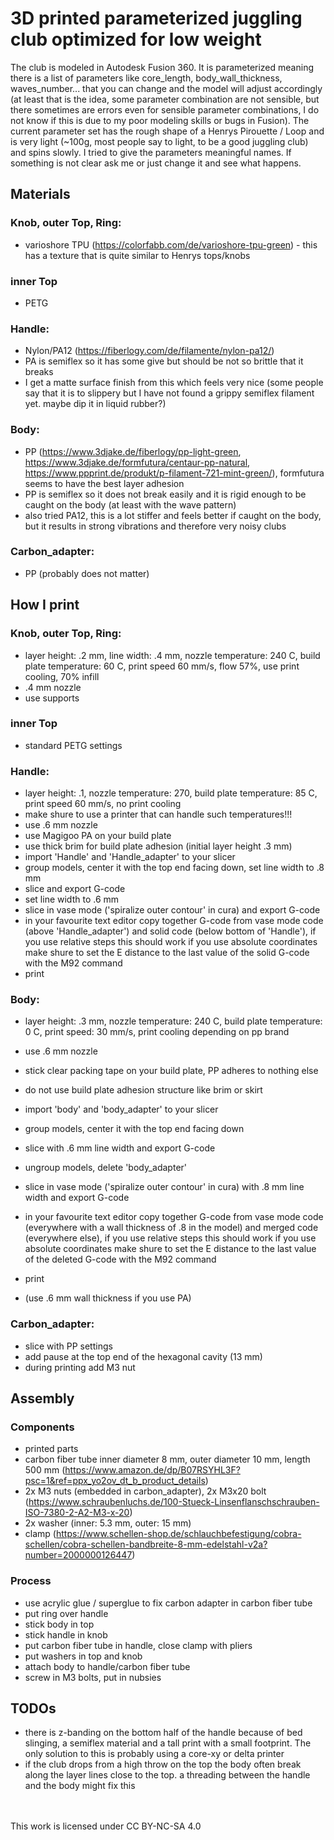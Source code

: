 # 3D printed parameterized juggling club optimized for low weight


The club is modeled in Autodesk Fusion 360. It is parameterized meaning there is a list of parameters like core_length, body_wall_thickness, waves_number... that you can change and the model will adjust accordingly (at least that is the idea, some parameter combination are not sensible, but there sometimes are errors even for sensible parameter combinations, I do not know if this is due to my poor modeling skills or bugs in Fusion).
The current parameter set has the rough shape of a Henrys Pirouette / Loop and is very light (~100g, most people say to light, to be a good juggling club) and spins slowly. I tried to give the parameters meaningful names. If something is not clear ask me or just change it and see what happens.

## Materials

### Knob, outer Top, Ring: 
- varioshore TPU (https://colorfabb.com/de/varioshore-tpu-green) - this has a texture that is quite similar to Henrys tops/knobs

### inner Top
- PETG

### Handle:
- Nylon/PA12 (https://fiberlogy.com/de/filamente/nylon-pa12/)
- PA is semiflex so it has some give but should be not so brittle that it breaks
- I get a matte surface finish from this which feels very nice (some people say that it is to slippery but I have not found a grippy semiflex filament yet. maybe dip it in liquid rubber?)

### Body:
- PP (https://www.3djake.de/fiberlogy/pp-light-green, https://www.3djake.de/formfutura/centaur-pp-natural, https://www.ppprint.de/produkt/p-filament-721-mint-green/), formfutura seems to have the best layer adhesion
- PP is semiflex so it does not break easily and it is rigid enough to be caught on the body (at least with the wave pattern)
- also tried PA12, this is a lot stiffer and feels better if caught on the body, but it results in strong vibrations and therefore very noisy clubs

### Carbon_adapter:
- PP (probably does not matter)

## How I print

### Knob, outer Top, Ring:
- layer height: .2 mm, line width: .4 mm, nozzle temperature: 240 C, build plate temperature: 60 C, print speed 60 mm/s, flow 57%, use print cooling, 70% infill
- .4 mm nozzle
- use supports

### inner Top
- standard PETG settings

### Handle:
- layer height: .1, nozzle temperature: 270, build plate temperature: 85 C, print speed 60 mm/s, no print cooling
- make shure to use a printer that can handle such temperatures!!!
- use .6 mm nozzle
- use Magigoo PA on your build plate
- use thick brim for build plate adhesion (initial layer height .3 mm)
- import 'Handle' and 'Handle_adapter' to your slicer
- group models, center it with the top end facing down, set line width to .8 mm
- slice and export G-code
- set line width to .6 mm
- slice in vase mode ('spiralize outer contour' in cura) and export G-code
- in your favourite text editor copy together G-code from vase mode code (above 'Handle_adapter') and solid code (below bottom of 'Handle'), if you use relative steps this should work if you use absolute coordinates make shure to set the E distance to the last value of the solid G-code with the M92 command
- print

### Body:
- layer height: .3 mm, nozzle temperature: 240 C, build plate temperature: 0 C, print speed: 30 mm/s, print cooling depending on pp brand
- use .6 mm nozzle
- stick clear packing tape on your build plate, PP adheres to nothing else
- do not use build plate adhesion structure like brim or skirt
- import 'body' and 'body_adapter' to your slicer
- group models, center it with the top end facing down
- slice with .6 mm line width and export G-code
- ungroup models, delete 'body_adapter'
- slice in vase mode ('spiralize outer contour' in cura) with .8 mm line width and export G-code
- in your favourite text editor copy together G-code from vase mode code (everywhere with a wall thickness of .8 in the model) and merged code (everywhere else), if you use relative steps this should work if you use absolute coordinates make shure to set the E distance to the last value of the deleted G-code with the M92 command
- print

- (use .6 mm wall thickness if you use PA)

### Carbon_adapter:
- slice with PP settings
- add pause at the top end of the hexagonal cavity (13 mm)
- during printing add M3 nut


## Assembly

### Components
- printed parts
- carbon fiber tube inner diameter 8 mm, outer diameter 10 mm, length 500 mm  (https://www.amazon.de/dp/B07RSYHL3F?psc=1&ref=ppx_yo2ov_dt_b_product_details)
- 2x M3 nuts (embedded in carbon_adapter), 2x M3x20 bolt (https://www.schraubenluchs.de/100-Stueck-Linsenflanschschrauben-ISO-7380-2-A2-M3-x-20)
- 2x washer (inner: 5.3 mm, outer: 15 mm)
- clamp (https://www.schellen-shop.de/schlauchbefestigung/cobra-schellen/cobra-schellen-bandbreite-8-mm-edelstahl-v2a?number=2000000126447)

### Process
- use acrylic glue / superglue to fix carbon adapter in carbon fiber tube
- put ring over handle
- stick body in top
- stick handle in knob
- put carbon fiber tube in handle, close clamp with pliers
- put washers in top and knob
- attach body to handle/carbon fiber tube
- screw in M3 bolts, put in nubsies

## TODOs
- there is z-banding on the bottom half of the handle because of bed slinging, a semiflex material and a tall print with a small footprint. The only solution to this is probably using a core-xy or delta printer
- if the club drops from a high throw on the top the body often break along the layer lines close to the top. a threading between the handle and the body might fix this


<br>
<br>
This work is licensed under CC BY-NC-SA 4.0 